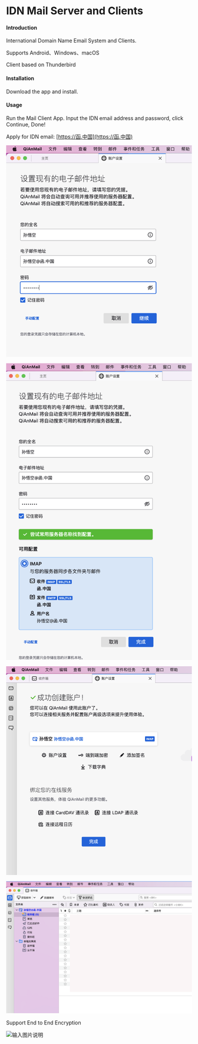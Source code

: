 # IDN Mail Server and Clients

#### Introduction
International Domain Name Email System and Clients.

Supports Android、Windows、macOS

Client based on Thunderbird

#### Installation
Download the app and install.

#### Usage
Run the Mail Client App.
Input the IDN email address and password, click Continue, Done!

Apply for IDN email: [https://函.中国](https://函.中国)

![输入图片说明](screenshot/fd09b7bf477d0485ae819a39ca9991e.png)

![输入图片说明](screenshot/14ec75bd3376229f489534badf0886b.png)

![输入图片说明](screenshot/ad0930d9112f0b9e3d03495e4405836.png)

![输入图片说明](screenshot/image.png)

Support End to End Encryption

![输入图片说明](screenshot/f8bbde2471b3a26a9d7a707ff8bfb32.png)